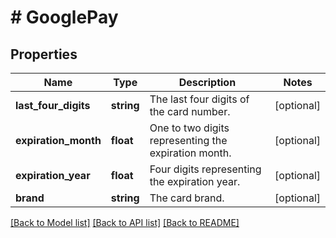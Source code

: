 # # GooglePay

## Properties

Name | Type | Description | Notes
------------ | ------------- | ------------- | -------------
**last_four_digits** | **string** | The last four digits of the card number. | [optional] 
**expiration_month** | **float** | One to two digits representing the expiration month. | [optional] 
**expiration_year** | **float** | Four digits representing the expiration year. | [optional] 
**brand** | **string** | The card brand. | [optional] 

[[Back to Model list]](../../README.md#documentation-for-models) [[Back to API list]](../../README.md#documentation-for-api-endpoints) [[Back to README]](../../README.md)


